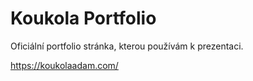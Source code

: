 # Koukola Portfolio

Oficiální portfolio stránka, kterou používám k prezentaci.

https://koukolaadam.com/
